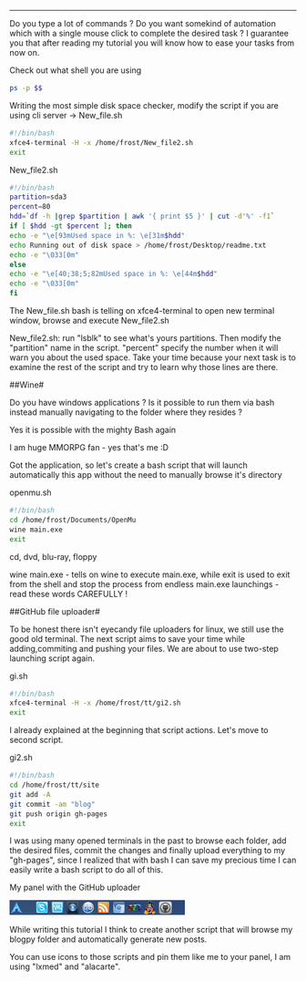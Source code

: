 
---

Do you type a lot of commands ? Do you want somekind of automation which with a single mouse click to complete the desired task ? I guarantee you that after reading my tutorial you will know how to ease your tasks from now on.

Check out what shell you are using

```bash
ps -p $$
```

Writing the most simple disk space checker, modify the script if you are using cli server -> New_file.sh  

```bash
#!/bin/bash
xfce4-terminal -H -x /home/frost/New_file2.sh
exit
```

New_file2.sh

```bash
#!/bin/bash
partition=sda3
percent=80
hdd=`df -h |grep $partition | awk '{ print $5 }' | cut -d'%' -f1`
if [ $hdd -gt $percent ]; then
echo -e "\e[93mUsed space in %: \e[31m$hdd"
echo Running out of disk space > /home/frost/Desktop/readme.txt
echo -e "\033[0m"
else
echo -e "\e[40;38;5;82mUsed space in %: \e[44m$hdd"
echo -e "\033[0m"
fi
```

The New_file.sh bash is telling on xfce4-terminal to open new terminal window, browse and execute  New_file2.sh

New_file2.sh: run "lsblk" to see what's yours partitions. Then modify the "partition" name in the script. "percent" specify the number when it will warn you about the used space. Take your time because your next task is to examine the rest of the script and try to learn why those lines are there.

##Wine#

Do you have windows applications ? Is it possible to run them via bash instead manually navigating to the folder where they resides ?

Yes it is possible with the mighty Bash again

I am huge MMORPG fan - yes that's me :D

Got the application, so let's create a bash script that will launch automatically this app without the need to manually browse it's directory

openmu.sh

```bash
#!/bin/bash
cd /home/frost/Documents/OpenMu
wine main.exe
exit
```

cd, dvd, blu-ray, floppy

wine main.exe - tells on wine to execute main.exe, while exit is used to exit from the shell and stop the process from endless main.exe launchings - read these words CAREFULLY !

##GitHub file uploader#

To be honest there isn't eyecandy file uploaders for linux, we still use the good old terminal. The next script aims to save your time while adding,commiting and pushing your files. We are about to use two-step launching script again.

gi.sh

```bash
#!/bin/bash
xfce4-terminal -H -x /home/frost/tt/gi2.sh
exit
```

I already explained at the beginning that script actions. Let's move to second script.

gi2.sh

```bash
#!/bin/bash
cd /home/frost/tt/site
git add -A
git commit -am "blog"
git push origin gh-pages
exit
```

I was using many opened terminals in the past to browse each folder, add the desired files, commit the changes and finally upload everything to my "gh-pages", since I realized that with bash I can save my precious time I can easily write a bash script to do all of this.

My panel with the GitHub uploader

![](img/file/1misc/panel-07-26.png)

While writing this tutorial I think to create another script that will browse my blogpy folder and automatically generate new posts. 

You can use icons to those scripts and pin them like me to your panel, I am using "lxmed" and "alacarte". 

